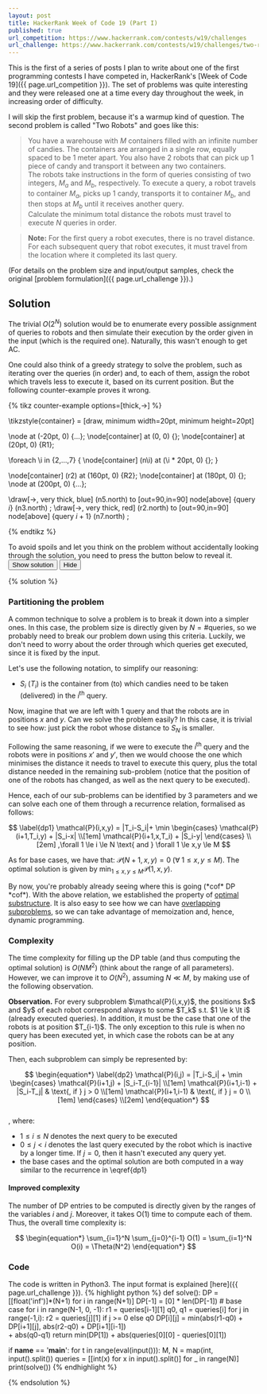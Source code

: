 ```yaml
---
layout: post
title: HackerRank Week of Code 19 (Part I)
published: true
url_competition: https://www.hackerrank.com/contests/w19/challenges
url_challenge: https://www.hackerrank.com/contests/w19/challenges/two-robots
---
```


This is the first of a series of posts I plan to write about one of the first programming contests I have competed in, HackerRank's [Week of Code 19]({{ page.url_competition }}). The set of problems was quite interesting and they were released one at a time every day throughout the week, in increasing order of difficulty.

I will skip the first problem, because it's a warmup kind of question. The second problem is called "Two Robots" and goes like this: 

> You have a warehouse with $M$ containers filled with an infinite number of candies. The containers are arranged in a single row, equally spaced to be $1$ meter apart. You also have $2$ robots that can pick up $1$ piece of candy and transport it between any two containers.  
The robots take instructions in the form of queries consisting of two integers, $M_a$ and $M_b$, respectively. To execute a query, a robot travels to container $M_a$, picks up $1$ candy, transports it to container $M_b$, and then stops at $M_b$ until it receives another query.  
Calculate the minimum total distance the robots must travel to execute $N$ queries in order.  

> **Note:** For the first query a robot executes, there is no travel distance. For each subsequent query that robot executes, it must travel from the location where it completed its last query.

(For details on the problem size and input/output samples, check the original [problem formulation]({{ page.url_challenge }}).)

## Solution
The trivial $O(2^N)$ solution would be to enumerate every possible assignment of queries to robots and then simulate their execution by the order given in the input (which is the required one). Naturally, this wasn't enough to get AC.

One could also think of a greedy strategy to solve the problem, such as iterating over the queries (in order) and, to each of them, assign the robot which travels less to execute it, based on its current position. But the following counter-example proves it wrong.

{% tikz counter-example options=[thick,->] %}

\tikzstyle{container} = [draw, minimum width=20pt, minimum height=20pt]

\node at (-20pt, 0) {...};
\node[container] at (0, 0)  {};
\node[container] at (20pt, 0) {R1};

\foreach \i in {2,...,7}
{
  \node[container] (n\i) at (\i * 20pt, 0) {};
}

\node[container] (r2) at (160pt, 0)  {R2};
\node[container] at (180pt, 0) {};
\node at (200pt, 0) {...};

\draw[->, very thick, blue]  (n5.north) to [out=90,in=90] node[above] {query $i$} (n3.north) ;
\draw[->, very thick, red]  (r2.north) to [out=90,in=90] node[above] {query $i+1$} (n7.north) ;

{% endtikz %}

<div class="message spoil-alert">
To avoid spoils and let you think on the problem without accidentally looking through the solution, you need to press the button below to reveal it.
</div>
<button class="toggle-solution show" href="#">Show solution</button>
<button class="toggle-solution hide" href="#">Hide</button>

{% solution %}

### Partitioning the problem

A common technique to solve a problem is to break it down into a simpler ones. In this case, the problem size is directly given by $N=\text{#queries}$, so we probably need to break our problem down using this criteria. Luckily, we don't need to worry about the order through which queries get executed, since it is fixed by the input.

Let's use the following notation, to simplify our reasoning:

* $S_i$ ($T_i$) is the container from (to) which candies need to be taken (delivered) in the $i$<sup>th</sup> query.

Now, imagine that we are left with $1$ query and that the robots are in positions $x$ and $y$. Can we solve the problem easily? In this case, it is trivial to see how: just pick the robot whose distance to $S_{N}$ is smaller.

Following the same reasoning, if we were to execute the $i$<sup>th</sup> query and the robots were in positions $x'$ and $y'$, then we would choose the one which minimises the distance it needs to travel to execute this query, plus the total distance needed in the remaining sub-problem (notice that the position of one of the robots has changed, as well as the next query to be executed).

Hence, each of our sub-problems can be identified by $3$ parameters and we can solve each one of them through a recurrence relation, formalised as follows:

$$
 \label{dp1}
 \mathcal{P}(i,x,y) = |T_i-S_i|+ \min
 \begin{cases}
  \mathcal{P}(i+1,T_i,y) + |S_i-x| \\[1em]
  \mathcal{P}(i+1,x,T_i) + |S_i-y|
 \end{cases} \\[2em]
 ,\forall 1 \le i \le N \text{ and } \forall 1 \le x,y \le M
$$

As for base cases, we have that: $\mathcal{P}(N+1,x,y)=0 \; (\forall \; 1 \le x,y \le M)$. The optimal solution is given by $\min_{1 \le x,y \le M} \mathcal{P}(1,x,y)$.

By now, you're probably already seeing where this is going (\*cof\* DP \*cof\*). With the above relation, we established the property of [optimal substructure](https://en.wikipedia.org/wiki/Optimal_substructure). It is also easy to see how we can have [overlapping subproblems](https://en.wikipedia.org/wiki/Overlapping_subproblems), so we can take advantage of memoization and, hence, dynamic programming.

### Complexity

The time complexity for filling up the DP table (and thus computing the optimal solution) is $O(NM^2)$ (think about the range of all parameters). However, we can improve it to $O(N^2)$, assuming $N \ll M$, by making use of the following observation.

<div class="observation">
<b>Observation.</b> For every subproblem $\mathcal{P}(i,x,y)$, the positions $x$ and $y$ of each robot correspond always to some $T_k$ s.t. $1 \le k \lt i$ (already executed queries). In addition, it must be the case that one of the robots is at position $T_{i-1}$. The only exception to this rule is when no query has been executed yet, in which case the robots can be at any position.
</div>

Then, each subproblem can simply be represented by:

$$
\begin{equation*}
\label{dp2}
\mathcal{P}(i,j) = |T_i-S_i| + \min
 \begin{cases}
  \mathcal{P}(i+1,j) + |S_i-T_{i-1}| \\[1em]
  \mathcal{P}(i+1,i-1) + |S_i-T_j|  & \text{, if } j > 0 \\[1em]
  \mathcal{P}(i+1,i-1)              & \text{, if } j = 0 \\[1em]
 \end{cases} \\[2em]
\end{equation*}
$$  
, where:

* $1 \le i \le N$ denotes the next query to be executed  
* $0 \le j \lt i$ denotes the last query executed by the robot which is inactive by a longer time. If $j=0$, then it hasn't executed any query yet.  
* the base cases and the optimal solution are both computed in a way similar to the recurrence in \eqref{dp1}

#### Improved complexity

The number of DP entries to be computed is directly given by the ranges of the variables $i$ and $j$. Moreover, it takes O(1) time to compute each of them. Thus, the overall time complexity is:

$$
\begin{equation*}
\sum_{i=1}^N \sum_{j=0}^{i-1} O(1) = \sum_{i=1}^N O(i) = \Theta(N^2) 
\end{equation*}
$$

### Code

The code is written in Python3. The input format is explained [here]({{ page.url_challenge }}).
{% highlight python %}
def solve():
  DP = [[float('inf')]*(N+1) for i in range(N+1)]
  DP[-1] = [0] * len(DP[-1])  # base case
  for i in range(N-1, 0, -1):
    r1 = queries[i-1][1]
    q0, q1 = queries[i]
    for j in range(-1,i):
      r2 = queries[j][1] if j >= 0 else q0
      DP[i][j] = min(abs(r1-q0) + DP[i+1][j], abs(r2-q0) + DP[i+1][i-1])\
                 + abs(q0-q1)
  return min(DP[1]) + abs(queries[0][0] - queries[0][1])

if __name__ == '__main__':
  for t in range(eval(input())):
    M, N = map(int, input().split())
    queries = [[int(x) for x in input().split()] for _ in range(N)]
    print(solve())
{% endhighlight %}

{% endsolution %}

